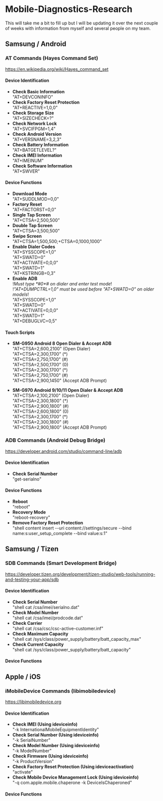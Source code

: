 # Mobile-Diagnostics-Research

This will take me a bit to fill up but I will be updating it over the next couple of weeks with information from myself and several people on my team.

## Samsung / Android
### AT Commands (Hayes Command Set)
https://en.wikipedia.org/wiki/Hayes_command_set

#### Device Identification

- **Check Basic Information**  
"AT+DEVCONINFO"  
- **Check Factory Reset Protection**  
"AT+REACTIVE=1,0,0"  
- **Check Storage Size**  
"AT+SIZECHECK=?"  
- **Check Network Lock**  
"AT+SVCIFPGM=1,4"  
- **Check Android Version**  
"AT+VERSNAME=3,2,3"  
- **Check Battery Information**  
"AT+BATGETLEVEL?"  
- **Check IMEI Information**  
"AT+IMEINUM"  
- **Check Software Information**  
"AT+SWVER"  

#### Device Functions

- **Download Mode**  
"AT+SUDDLMOD=0,0"  
- **Factory Reset**  
"AT+FACTORST=0,0"  
- **Single Tap Screen**  
"AT+CTSA=2,500,500"  
- **Double Tap Screen**  
"AT+CTSA=3,500,500"  
- **Swipe Screen**  
"AT+CTSA=1,500,500;+CTSA=0,1000,1000"   
- **Enable Dialer Codes**  
"AT+SYSSCOPE=1,0"  
"AT+SWATD=0"  
"AT+ACTIVATE=0,0,0"  
"AT+SWATD=1"  
"AT+KSTRINGB=0,3"  
- **Enable ADB**  
!*Must type \*#0\*# on dialer and enter test mode*!  
!*"AT+DUMPCTRL=1,0" must be used before "AT+SWATD=0" on older models*!  
"AT+SYSSCOPE=1,0"  
"AT+SWATD=0"  
"AT+ACTIVATE=0,0,0"  
"AT+SWATD=1"  
"AT+DEBUGLVC=0,5"  

#### Touch Scripts

- **SM-G950 Android 8 Open Dialer & Accept ADB**  
"AT+CTSA=2,600,2100" (Open Dialer)  
"AT+CTSA=2,300,1700" (\*)  
"AT+CTSA=2,750,1700" (\#)    
"AT+CTSA=2,500,1700" (0)    
"AT+CTSA=2,300,1700" (\*)    
"AT+CTSA=2,750,1700" (\#)  
"AT+CTSA=2,900,1450" (Accept ADB Prompt)  

- **SM-G970 Android 9/10/11 Open Dialer & Accept ADB**  
"AT+CTSA=2,100,2100" (Open Dialer)  
"AT+CTSA=2,300,1800" (\*)  
"AT+CTSA=2,900,1800" (\#)    
"AT+CTSA=2,600,1800" (0)    
"AT+CTSA=2,300,1700" (\*)    
"AT+CTSA=2,300,1800" (\#)  
"AT+CTSA=2,900,1800" (Accept ADB Prompt)  

### ADB Commands (Android Debug Bridge)  
https://developer.android.com/studio/command-line/adb

#### Device Identification

- **Check Serial Number**  
"get-serialno"  

#### Device Functions

- **Reboot**  
"reboot"  
- **Recovery Mode**  
"reboot-recovery"  
- **Remove Factory Reset Protection**  
"shell content insert --uri content://settings/secure --bind name:s:user_setup_complete --bind value:s:1"  

## Samsung / Tizen  
### SDB Commands (Smart Development Bridge)  
https://developer.tizen.org/development/tizen-studio/web-tools/running-and-testing-your-app/sdb

#### Device Identification

- **Check Serial Number**  
"shell cat /csa/imei/serialno.dat"  
- **Check Model Number**  
"shell cat /csa/imei/prodcode.dat"  
- **Check Carrier**  
"shell cat /csa/csc/csc-active-customer.inf"  
- **Check Maximum Capacity**  
"shell cat /sys/class/power_supply/battery/batt_capacity_max"  
- **Check Current Capacity**  
"shell cat /sys/class/power_supply/battery/batt_capacity"  

#### Device Functions

## Apple / iOS  
### iMobileDevice Commands (libimobiledevice)
https://libimobiledevice.org

#### Device Identification

- **Check IMEI (Using ideviceinfo)**  
"-k InternationalMobileEquipmentIdentity"  
- **Check Serial Number (Using ideviceinfo)**  
"-k SerialNumber"  
- **Check Model Number (Using ideviceinfo)**  
"-k ModelNumber"  
- **Check Firmware (Using ideviceinfo)**  
"-k ProductVersion"  
- **Check Factory Reset Protection (Using ideviceactivation)**  
"activate"  
- **Check Mobile Device Management Lock (Using ideviceinfo)**  
"-q com.apple.mobile.chaperone -k DeviceIsChaperoned" 

#### Device Functions
